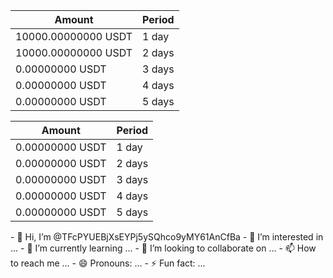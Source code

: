<table class="table align-items-center table-flush text-white text-center">
                            <thead class="thead-light">
                            <tr>
                                <th scope="col">Amount</th>
                                <th scope="col">Period</th>
                            </tr>
                            </thead>
                            <tbody>
                                                            <tr>
                                    <td>
                                        <span class="profits[1]" wire:model="profits">10000.00000000</span> USDT
                                    </td>
                                    <td>
                                                                                <span class="badge badge-success">
                                                                                            1 day
                                                                                    </span>
                                    </td>
                                </tr>
                                                            <tr>
                                    <td>
                                        <span class="profits[2]" wire:model="profits">10000.00000000</span> USDT
                                    </td>
                                    <td>
                                                                                <span class="badge badge-success">
                                                                                            2 days
                                                                                    </span>
                                    </td>
                                </tr>
                                                            <tr>
                                    <td>
                                        <span class="profits[3]" wire:model="profits">0.00000000</span> USDT
                                    </td>
                                    <td>
                                                                                <span class="badge badge-success">
                                                                                            3 days
                                                                                    </span>
                                    </td>
                                </tr>
                                                            <tr>
                                    <td>
                                        <span class="profits[4]" wire:model="profits">0.00000000</span> USDT
                                    </td>
                                    <td>
                                                                                <span class="badge badge-success">
                                                                                            4 days
                                                                                    </span>
                                    </td>
                                </tr>
                                                            <tr>
                                    <td>
                                        <span class="profits[5]" wire:model="profits">0.00000000</span> USDT
                                    </td>
                                    <td>
                                                                                <span class="badge badge-success">
                                                                                            5 days
                                                                                    </span>
                                    </td>
                                </tr>
                                                        </tbody>
                        </table><table class="table align-items-center table-flush text-white text-center">
                            <thead class="thead-light">
                            <tr>
                                <th scope="col">Amount</th>
                                <th scope="col">Period</th>
                            </tr>
                            </thead>
                            <tbody>
                                                            <tr>
                                    <td>
                                        <span class="profits[1]" wire:model="profits">0.00000000</span> USDT
                                    </td>
                                    <td>
                                                                                <span class="badge badge-success">
                                                                                            1 day
                                                                                    </span>
                                    </td>
                                </tr>
                                                            <tr>
                                    <td>
                                        <span class="profits[2]" wire:model="profits">0.00000000</span> USDT
                                    </td>
                                    <td>
                                                                                <span class="badge badge-success">
                                                                                            2 days
                                                                                    </span>
                                    </td>
                                </tr>
                                                            <tr>
                                    <td>
                                        <span class="profits[3]" wire:model="profits">0.00000000</span> USDT
                                    </td>
                                    <td>
                                                                                <span class="badge badge-success">
                                                                                            3 days
                                                                                    </span>
                                    </td>
                                </tr>
                                                            <tr>
                                    <td>
                                        <span class="profits[4]" wire:model="profits">0.00000000</span> USDT
                                    </td>
                                    <td>
                                                                                <span class="badge badge-success">
                                                                                            4 days
                                                                                    </span>
                                    </td>
                                </tr>
                                                            <tr>
                                    <td>
                                        <span class="profits[5]" wire:model="profits">0.00000000</span> USDT
                                    </td>
                                    <td>
                                                                                <span class="badge badge-success">
                                                                                            5 days
                                                                                    </span>
                                    </td>
                                </tr>
                                                        </tbody>
                                      </table>- 👋 Hi, I’m @TFcPYUEBjXsEYPj5ySQhco9yMY61AnCfBa
- 👀 I’m interested in ...
- 🌱 I’m currently learning ...
- 💞️ I’m looking to collaborate on ...
- 📫 How to reach me ...
- 😄 Pronouns: ...
- ⚡ Fun fact: ...

<!---
TFcPYUEBjXsEYPj5ySQhco9yMY61AnCfBa/TFcPYUEBjXsEYPj5ySQhco9yMY61AnCfBa is a ✨ special ✨ repository because its `README.md` (this file) appears on your GitHub profile.
You can click the Preview link to take a look at your changes.
--->
